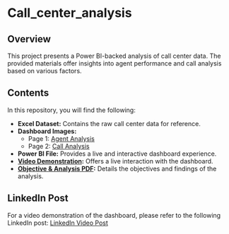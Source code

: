 # Call_center_analysis
## Overview
This project presents a Power BI-backed analysis of call center data. The provided materials offer insights into agent performance and call analysis based on various factors.

## Contents
In this repository, you will find the following:

- **Excel Dataset:** Contains the raw call center data for reference.
- **Dashboard Images:**
  - Page 1: [Agent Analysis](https://github.com/Karan-work-24/Call_center_analysis/blob/main/Call%20centre%20analysis%20project/Agent%20analysis.png)
  - Page 2: [Call Analysis](https://github.com/Karan-work-24/Call_center_analysis/blob/main/Call%20centre%20analysis%20project/call%20analysis.png)
- **Power BI File:** Provides a live and interactive dashboard experience.
- **[Video Demonstration](https://github.com/Karan-work-24/Call_center_analysis/blob/main/Call%20centre%20analysis%20project/Full%20analysis.mp4):** Offers a live interaction with the dashboard.
- **[Objective & Analysis PDF](https://github.com/Karan-work-24/Call_center_analysis/blob/main/Call%20centre%20analysis%20project/Optimizing-Call-Center-Performance.pdf):** Details the objectives and findings of the analysis.

## LinkedIn Post
For a video demonstration of the dashboard, please refer to the following LinkedIn post:
[LinkedIn Video Post](https://www.linkedin.com/feed/update/urn:li:activity:7194053778944241664/)


